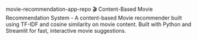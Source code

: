 movie-recommendation-app-repo
🎬 Content-Based Movie Recommendation System - A content-based Movie recommender built using TF-IDF and cosine similarity on movie content. Built with Python and Streamlit for fast, interactive movie suggestions.
